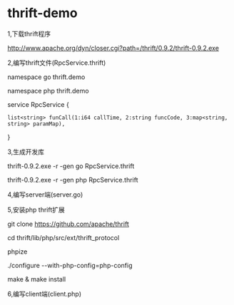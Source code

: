 thrift-demo
===========

1,下载thrift程序

http://www.apache.org/dyn/closer.cgi?path=/thrift/0.9.2/thrift-0.9.2.exe

2,编写thrift文件(RpcService.thrift)

namespace go thrift.demo

namespace php thrift.demo

service RpcService {

    list<string> funCall(1:i64 callTime, 2:string funcCode, 3:map<string, string> paramMap),
    
}


3,生成开发库

thrift-0.9.2.exe -r -gen go RpcService.thrift

thrift-0.9.2.exe -r -gen php RpcService.thrift


4,编写server端(server.go)

5,安装php thrift扩展

git clone https://github.com/apache/thrift

cd thrift/lib/php/src/ext/thrift_protocol

phpize 

./configure --with-php-config=php-config

make & make install


6,编写client端(client.php)

